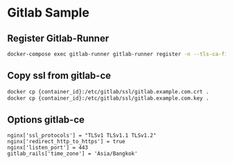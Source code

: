 # Gitlab Sample

## Register Gitlab-Runner

```bash
docker-compose exec gitlab-runner gitlab-runner register -n --tls-ca-file /ssl/gitlab.example.com/gitlab.example.com.crt --tls-key-file /ssl/gitlab.example.com/gitlab.example.com.key --url https://gitlab.example.com --registration-token m6TsAsyYWQf_bCftrzbZ --description "docker-runner" --tag-list build --executor docker --docker-image "docker:latest" --docker-privileged
```

## Copy ssl from gitlab-ce

```bash
docker cp {container_id}:/etc/gitlab/ssl/gitlab.example.com.crt .
docker cp {container_id}:/etc/gitlab/ssl/gitlab.example.com.key .
```

## Options gitlab-ce

```
nginx['ssl_protocols'] = "TLSv1 TLSv1.1 TLSv1.2"
nginx['redirect_http_to_https'] = true
nginx['listen_port'] = 443
gitlab_rails['time_zone'] = 'Asia/Bangkok'
```
